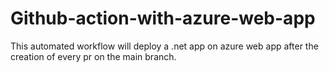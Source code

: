 # Github-action-with-azure-web-app
This automated workflow will deploy a .net app on azure web app after the creation of every pr on the main branch.

